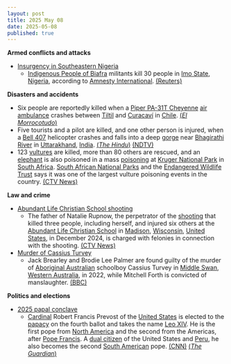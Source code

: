 ```yaml
---
layout: post
title: 2025 May 08
date: 2025-05-08
published: true
---
```



**Armed conflicts and attacks**

* [Insurgency in Southeastern Nigeria](https://en.wikipedia.org/wiki/Insurgency_in_Southeastern_Nigeria "Insurgency in Southeastern Nigeria")
  + [Indigenous People of Biafra](https://en.wikipedia.org/wiki/Indigenous_People_of_Biafra "Indigenous People of Biafra") militants kill 30 people in [Imo State](https://en.wikipedia.org/wiki/Imo_State "Imo State"), [Nigeria](https://en.wikipedia.org/wiki/Nigeria "Nigeria"), according to [Amnesty International](https://en.wikipedia.org/wiki/Amnesty_International "Amnesty International"). [(Reuters)](https://www.reuters.com/world/africa/gunmen-kill-30-travellers-nigerias-unstable-southeast-amnesty-says-2025-05-09/)

**Disasters and accidents**

* Six people are reportedly killed when a [Piper PA-31T Cheyenne](https://en.wikipedia.org/wiki/Piper_PA-31T_Cheyenne "Piper PA-31T Cheyenne") [air ambulance](https://en.wikipedia.org/wiki/Air_ambulance "Air ambulance") crashes between [Tiltil](https://en.wikipedia.org/wiki/Tiltil "Tiltil") and [Curacaví](https://en.wikipedia.org/wiki/Curacav%C3%AD "Curacaví") in [Chile](https://en.wikipedia.org/wiki/Chile "Chile"). [(*El Morrocotudo*)](https://www.elmorrocotudo.cl/noticia/sociedad/revelo-una-identidad-alcalde-de-arica-da-por-fallecidos-ocupantes-de-avion-desapare)
* Five tourists and a pilot are killed, and one other person is injured, when a [Bell 407](https://en.wikipedia.org/wiki/Bell_407 "Bell 407") helicopter crashes and falls into a deep [gorge](https://en.wikipedia.org/wiki/Gorge "Gorge") near [Bhagirathi River](https://en.wikipedia.org/wiki/Bhagirathi_River "Bhagirathi River") in [Uttarakhand](https://en.wikipedia.org/wiki/Uttarakhand "Uttarakhand"), [India](https://en.wikipedia.org/wiki/India "India"). [(*The Hindu*)](https://www.thehindu.com/news/national/uttarakhand/helicopter-crash-uttarakhand-uttarkashi-rescue-operation-underway-updates/article69551988.ece) [(NDTV)](https://www.ndtv.com/india-news/4-tourists-killed-as-helicopter-crashes-near-uttarakhands-uttarkashi-8359505)
* 123 [vultures](https://en.wikipedia.org/wiki/Vulture "Vulture") are killed, more than 80 others are rescued, and an [elephant](https://en.wikipedia.org/wiki/Elephant "Elephant") is also poisoned in a mass [poisoning](https://en.wikipedia.org/wiki/Poisoning "Poisoning") at [Kruger National Park](https://en.wikipedia.org/wiki/Kruger_National_Park "Kruger National Park") in [South Africa](https://en.wikipedia.org/wiki/South_Africa "South Africa"). [South African National Parks](https://en.wikipedia.org/wiki/South_African_National_Parks "South African National Parks") and the [Endangered Wildlife Trust](https://en.wikipedia.org/wiki/Endangered_Wildlife_Trust "Endangered Wildlife Trust") says it was one of the largest vulture poisoning events in the country. [(CTV News)](https://www.ctvnews.ca/climate-and-environment/article/vultures-rescued-from-mass-poisoning-in-south-african-game-reserve/)

**Law and crime**

* [Abundant Life Christian School shooting](https://en.wikipedia.org/wiki/Abundant_Life_Christian_School_shooting "Abundant Life Christian School shooting")
  + The father of Natalie Rupnow, the perpetrator of the [shooting](https://en.wikipedia.org/wiki/Abundant_Life_Christian_School_shooting "Abundant Life Christian School shooting") that killed three people, including herself, and injured six others at the [Abundant Life Christian School](https://en.wikipedia.org/wiki/Abundant_Life_Christian_School "Abundant Life Christian School") in [Madison](https://en.wikipedia.org/wiki/Madison%2C_Wisconsin "Madison, Wisconsin"), [Wisconsin](https://en.wikipedia.org/wiki/Wisconsin "Wisconsin"), [United States](https://en.wikipedia.org/wiki/United_States "United States"), in December 2024, is charged with felonies in connection with the shooting. [(CTV News)](https://www.ctvnews.ca/world/article/father-of-15-year-old-who-killed-2-at-wisconsin-religious-school-faces-felony-charges/)
* [Murder of Cassius Turvey](https://en.wikipedia.org/wiki/Murder_of_Cassius_Turvey "Murder of Cassius Turvey")
  + Jack Brearley and Brodie Lee Palmer are found guilty of the murder of [Aboriginal Australian](https://en.wikipedia.org/wiki/Aboriginal_Australian "Aboriginal Australian") schoolboy Cassius Turvey in [Middle Swan](https://en.wikipedia.org/wiki/Middle_Swan%2C_Western_Australia "Middle Swan, Western Australia"), [Western Australia](https://en.wikipedia.org/wiki/Western_Australia "Western Australia"), in 2022, while Mitchell Forth is convicted of manslaughter. [(BBC)](https://www.bbc.com/news/articles/ce9vzzxpdm7o)

**Politics and elections**

* [2025 papal conclave](https://en.wikipedia.org/wiki/2025_papal_conclave "2025 papal conclave")
  + [Cardinal](https://en.wikipedia.org/wiki/Catholic_cardinal "Catholic cardinal") Robert Francis Prevost of the [United States](https://en.wikipedia.org/wiki/United_States "United States") is elected to the [papacy](https://en.wikipedia.org/wiki/Pope "Pope") on the fourth ballot and takes the name [Leo XIV](https://en.wikipedia.org/wiki/Pope_Leo_XIV "Pope Leo XIV"). He is the first pope from [North America](https://en.wikipedia.org/wiki/North_America "North America") and the second from the Americas, after [Pope Francis](https://en.wikipedia.org/wiki/Pope_Francis "Pope Francis"). A [dual citizen](https://en.wikipedia.org/wiki/Dual_citizen "Dual citizen") of the United States and [Peru](https://en.wikipedia.org/wiki/Peru "Peru"), he also becomes the second [South American](https://en.wikipedia.org/wiki/South_America "South America") pope. [(CNN)](https://www.cnn.com/world/live-news/new-pope-conclave-day-two-05-08-25) [(*The Guardian*)](https://www.theguardian.com/world/live/2025/may/08/new-pope-conclave-vatican-white-black-smoke-papacy-catholic-cardinals)
